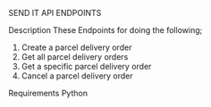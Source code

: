 SEND IT API ENDPOINTS

Description
These Endpoints for doing the following;
1. Create a parcel delivery order
2. Get all parcel delivery orders
3. Get a specific parcel delivery order
4. Cancel a parcel delivery order

Requirements
Python
